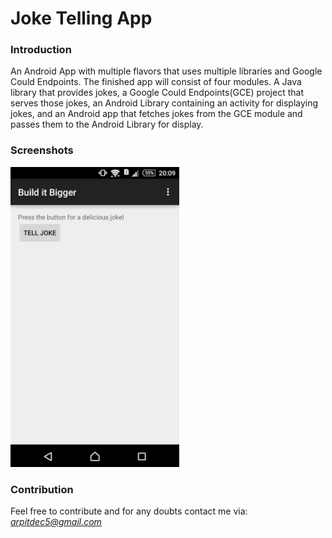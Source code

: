 # Joke Telling App


### Introduction

An Android App with multiple flavors that uses multiple libraries and Google Could Endpoints. 
The finished app will consist of four modules. A Java library that provides jokes, a Google 
Could Endpoints(GCE) project that serves those jokes, an Android Library containing an
activity for displaying jokes, and an Android app that fetches jokes from the
GCE module and passes them to the Android Library for display.


### Screenshots

<img src="docs/screenshots/pic1.png" height="480" width="270"/>


### Contribution

Feel free to contribute and for any doubts contact me via: *arpitdec5@gmail.com*